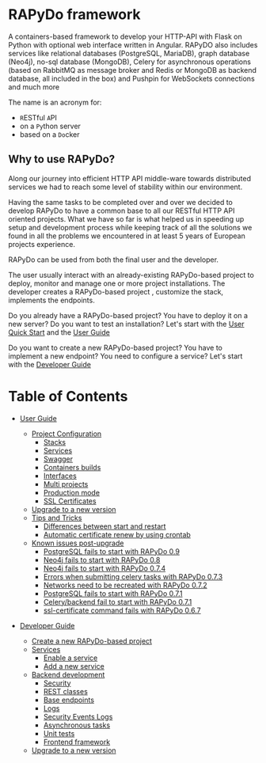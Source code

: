 # RAPyDo framework

A containers-based framework to develop your HTTP-API with Flask on Python with optional web interface written in Angular. RAPyDO also includes services like relational databases (PostgreSQL, MariaDB), graph database (Neo4j), no-sql database (MongoDB), Celery for asynchronous operations (based on RabbitMQ as message broker and Redis or MongoDB as backend database, all included in the box) and Pushpin for WebSockets connections and much more

The name is an acronym for:

- `R`ESTful `A`PI
- on a `Py`thon server
- based on a `Do`cker



## Why to use RAPyDo?

Along our journey into efficient HTTP API middle-ware towards distributed services we had to reach some level of stability within our environment.

Having the same tasks to be completed over and over we decided to develop RAPyDo to have a common base to all our RESTful HTTP API oriented projects.
What we have so far is what helped us in speeding up setup and development process while keeping track of all the solutions we found in all the problems we encountered in at least 5 years of European projects experience.

RAPyDo can be used from both the final user and the developer.

The user usually interact with an already-existing RAPyDo-based project to deploy, monitor and manage one or more project installations. The developer creates a  RAPyDo-based project , customize the stack, implements the endpoints.

Do you already have a RAPyDo-based project? You have to deploy it on a new server? Do you want to test an installation? Let's start with the [User Quick Start](docs/users/quick_start_users.md) and the [User Guide](docs/users/user_guide.md)

Do you want to create a new RAPyDo-based project? You have to implement a new endpoint? You need to configure a service? Let's start with the [Developer Guide](docs/developers/developer_guide.md)



# Table of Contents

   * [User Guide](docs/users/user_guide.md#user-guide)
      * [Project Configuration](docs/users/user_guide.md#project-configuration)
         * [Stacks](docs/users/user_guide.md#stacks)
         * [Services](docs/users/user_guide.md#services)
         * [Swagger](docs/users/user_guide.md#swagger)
         * [Containers builds](docs/users/user_guide.md#containers-builds)
         * [Interfaces](docs/users/user_guide.md#interfaces)
         * [Multi projects](docs/users/user_guide.md#multi-projects)
         * [Production mode](docs/users/user_guide.md#production-mode)
         * [SSL Certificates](docs/users/user_guide.md#ssl-certificates)
      * [Upgrade to a new version](docs/users/user_guide.md#upgrade-to-a-new-version)
      * [Tips and Tricks](docs/users/user_guide.md#tips-and-tricks)
         * [Differences between start and restart](docs/users/user_guide.md#differences-between-start-and-restart)
         * [Automatic certificate renew by using crontab](docs/users/user_guide.md#automatic-certificate-renew-by-using-crontab)
      * [Known issues post-upgrade](docs/users/user_guide.md#known-issues-post-upgrade)
         * [PostgreSQL fails to start with RAPyDo 0.9](docs/users/user_guide.md#postgresql-fails-to-start-with-rapydo-09)
         * [Neo4j fails to start with RAPyDo 0.8](docs/users/user_guide.md#neo4j-fails-to-start-with-rapydo-08)
         * [Neo4j fails to start with RAPyDo 0.7.4](docs/users/user_guide.md#neo4j-fails-to-start-with-rapydo-074)
         * [Errors when submitting celery tasks with RAPyDo 0.7.3](docs/users/user_guide.md#errors-when-submitting-celery-tasks-with-rapydo-073)
         * [Networks need to be recreated with RAPyDo 0.7.2 ](docs/users/user_guide.md#networks-need-to-be-recreated-with-rapydo-072)
         * [PostgreSQL fails to start with RAPyDo 0.7.1](docs/users/user_guide.md#postgresql-fails-to-start-with-rapydo-071)
         * [Celery/backend fail to start with RAPyDo 0.7.1](docs/users/user_guide.md#celerybackend-fail-to-start-with-rapydo-071)
         * [ssl-certificate command fails with RAPyDo 0.6.7](docs/users/user_guide.md#ssl-certificate-command-fails-with-rapydo-067)

   * [Developer Guide](docs/developers/developer_guide.md#developer-guide)
      * [Create a new RAPyDo-based project](docs/developers/developer_guide.md#create-a-new-rapydo-based-project)
      * [Services](docs/developers/developer_guide.md#services)
         * [Enable a service](docs/developers/developer_guide.md#enable-a-service)
         * [Add a new service](docs/developers/developer_guide.md#add-a-new-service)
      * [Backend development](docs/developers/developer_guide.md#backend-development)
         * [Security](docs/developers/developer_guide.md#security)
         * [REST classes](docs/developers/developer_guide.md#rest-classes)
         * [Base endpoints](docs/developers/developer_guide.md#base-endpoints)
         * [Logs](docs/developers/developer_guide.md#logs)
         * [Security Events Logs](docs/developers/developer_guide.md#security-events-logs)
         * [Asynchronous tasks](docs/developers/developer_guide.md#asynchronous-tasks)
         * [Unit tests](docs/developers/developer_guide.md#unit-tests)
         * [Frontend framework](docs/developers/developer_guide.md#frontend-framework)
      * [Upgrade to a new version](docs/developers/developer_guide.md#upgrade-to-a-new-version)

